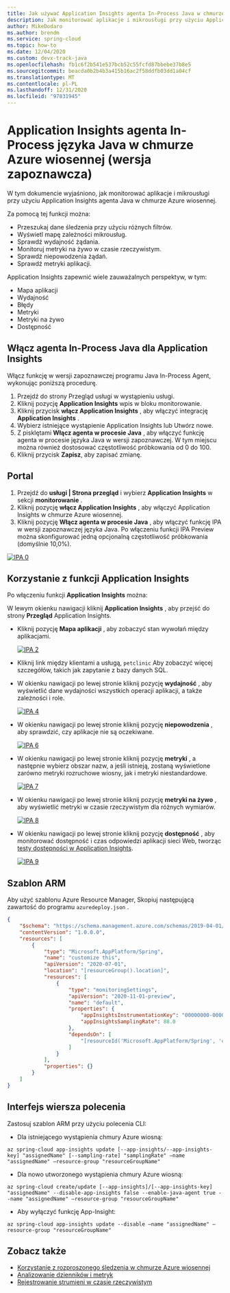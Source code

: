 ```yaml
---
title: Jak używać Application Insights agenta In-Process Java w chmurze Azure wiosennej
description: Jak monitorować aplikacje i mikrousługi przy użyciu Application Insights In-Process Java w chmurze platformy Azure.
author: MikeDodaro
ms.author: brendm
ms.service: spring-cloud
ms.topic: how-to
ms.date: 12/04/2020
ms.custom: devx-track-java
ms.openlocfilehash: fb1c6f2b541e537bcb52c55fcfd87bbebe37b8e5
ms.sourcegitcommit: beacda0b2b4b3a415b16ac2f58ddfb03dd1a04cf
ms.translationtype: MT
ms.contentlocale: pl-PL
ms.lasthandoff: 12/31/2020
ms.locfileid: "97831945"
---
```

# <a name="application-insights-java-in-process-agent-in-azure-spring-cloud-preview"></a>Application Insights agenta In-Process języka Java w chmurze Azure wiosennej (wersja zapoznawcza)

W tym dokumencie wyjaśniono, jak monitorować aplikacje i mikrousługi przy użyciu Application Insights agenta Java w chmurze Azure wiosennej. 

Za pomocą tej funkcji można:

* Przeszukaj dane śledzenia przy użyciu różnych filtrów.
* Wyświetl mapę zależności mikrousług.
* Sprawdź wydajność żądania.
* Monitoruj metryki na żywo w czasie rzeczywistym.
* Sprawdź niepowodzenia żądań.
* Sprawdź metryki aplikacji.

Application Insights zapewnić wiele zauważalnych perspektyw, w tym:

* Mapa aplikacji
* Wydajność
* Błędy
* Metryki
* Metryki na żywo
* Dostępność

## <a name="enable-java-in-process-agent-for-application-insights"></a>Włącz agenta In-Process Java dla Application Insights

Włącz funkcję w wersji zapoznawczej programu Java In-Process Agent, wykonując poniższą procedurę.

1. Przejdź do strony Przegląd usługi w wystąpieniu usługi.
2. Kliknij pozycję **Application Insights** wpis w bloku monitorowanie.
3. Kliknij przycisk **włącz Application Insights** , aby włączyć integrację **Application Insights** .
4. Wybierz istniejące wystąpienie Application Insights lub Utwórz nowe.
5. Z pisklętami **Włącz agenta w procesie Java** , aby włączyć funkcję agenta w procesie języka Java w wersji zapoznawczej. W tym miejscu można również dostosować częstotliwość próbkowania od 0 do 100.
6.  Kliknij przycisk **Zapisz**, aby zapisać zmianę.

## <a name="portal"></a>Portal

1. Przejdź do **usługi | Strona przegląd** i wybierz **Application Insights** w sekcji **monitorowanie** . 
2. Kliknij pozycję **włącz Application Insights** , aby włączyć Application Insights w chmurze Azure wiosennej.
3. Kliknij pozycję **Włącz agenta w procesie Java** , aby włączyć funkcję IPA w wersji zapoznawczej języka Java. Po włączeniu funkcji IPA Preview można skonfigurować jedną opcjonalną częstotliwość próbkowania (domyślnie 10,0%).

  [![IPA 0](media/spring-cloud-application-insights/insights-process-agent-0.png)](media/spring-cloud-application-insights/insights-process-agent-0.png)

## <a name="using-the-application-insights-feature"></a>Korzystanie z funkcji Application Insights

Po włączeniu funkcji **Application Insights** można:

W lewym okienku nawigacji kliknij **Application Insights** , aby przejść do strony **Przegląd** Application Insights. 

* Kliknij pozycję **Mapa aplikacji** , aby zobaczyć stan wywołań między aplikacjami.

  [![IPA 2](media/spring-cloud-application-insights/insights-process-agent-2-map.png)](media/spring-cloud-application-insights/insights-process-agent-2-map.png)

* Kliknij link między klientami a usługą, `petclinic` Aby zobaczyć więcej szczegółów, takich jak zapytanie z bazy danych SQL.

* W okienku nawigacji po lewej stronie kliknij pozycję **wydajność** , aby wyświetlić dane wydajności wszystkich operacji aplikacji, a także zależności i role.

  [![IPA 4](media/spring-cloud-application-insights/insights-process-agent-4-performance.png)](media/spring-cloud-application-insights/insights-process-agent-4-performance.png)

* W okienku nawigacji po lewej stronie kliknij pozycję **niepowodzenia** , aby sprawdzić, czy aplikacje nie są oczekiwane.

  [![IPA 6](media/spring-cloud-application-insights/insights-process-agent-6-failures.png)](media/spring-cloud-application-insights/insights-process-agent-6-failures.png)

* W okienku nawigacji po lewej stronie kliknij pozycję **metryki** , a następnie wybierz obszar nazw, a jeśli istnieją, zostaną wyświetlone zarówno metryki rozruchowe wiosny, jak i metryki niestandardowe.

  [![IPA 7](media/spring-cloud-application-insights/insights-process-agent-5-metrics.png)](media/spring-cloud-application-insights/insights-process-agent-5-metrics.png)

* W okienku nawigacji po lewej stronie kliknij pozycję **metryki na żywo** , aby wyświetlić metryki w czasie rzeczywistym dla różnych wymiarów.

  [![IPA 8](media/spring-cloud-application-insights/petclinic-microservices-live-metrics.jpg)](media/spring-cloud-application-insights/petclinic-microservices-live-metrics.jpg)

* W okienku nawigacji po lewej stronie kliknij pozycję **dostępność** , aby monitorować dostępność i czas odpowiedzi aplikacji sieci Web, tworząc [testy dostępności w Application Insights](/azure/azure-monitor/app/monitor-web-app-availability).

  [![IPA 9](media/spring-cloud-application-insights/petclinic-microservices-availability.jpg)](media/spring-cloud-application-insights/petclinic-microservices-availability.jpg)

## <a name="arm-template"></a>Szablon ARM
Aby użyć szablonu Azure Resource Manager, Skopiuj następującą zawartość do programu `azuredeploy.json` .

```json
{
    "$schema": "https://schema.management.azure.com/schemas/2019-04-01/deploymentTemplate.json#",
    "contentVersion": "1.0.0.0",
    "resources": [
        {
            "type": "Microsoft.AppPlatform/Spring",
            "name": "customize this",
            "apiVersion": "2020-07-01",
            "location": "[resourceGroup().location]",
            "resources": [
                {
                    "type": "monitoringSettings",
                    "apiVersion": "2020-11-01-preview",
                    "name": "default",
                    "properties": {
                        "appInsightsInstrumentationKey": "00000000-0000-0000-0000-000000000000",
                        "appInsightsSamplingRate": 88.0
                    },
                    "dependsOn": [
                        "[resourceId('Microsoft.AppPlatform/Spring', 'customize this')]"
                    ]
                }
            ],
            "properties": {}
        }
    ]
}
```

## <a name="cli"></a>Interfejs wiersza polecenia
Zastosuj szablon ARM przy użyciu polecenia CLI:

* Dla istniejącego wystąpienia chmury Azure wiosną:

```azurecli
az spring-cloud app-insights update [--app-insights/--app-insights-key] "assignedName" [--sampling-rate] "samplingRate" –name "assignedName" –resource-group "resourceGroupName"
```
* Dla nowo utworzonego wystąpienia chmury Azure wiosną:

```azurecli
az spring-cloud create/update [--app-insights]/[--app-insights-key] "assignedName" --disable-app-insights false --enable-java-agent true --name "assignedName" –resource-group "resourceGroupName"
```
* Aby wyłączyć funkcję App-Insight:

```azurecli
az spring-cloud app-insights update --disable –name "assignedName" –resource-group "resourceGroupName"

```

## <a name="see-also"></a>Zobacz także
* [Korzystanie z rozproszonego śledzenia w chmurze Azure wiosennej](spring-cloud-tutorial-distributed-tracing.md)
* [Analizowanie dzienników i metryk](diagnostic-services.md)
* [Rejestrowanie strumieni w czasie rzeczywistym](spring-cloud-howto-log-streaming.md)